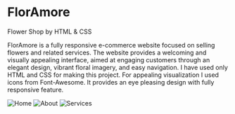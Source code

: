# FlorAmore
Flower Shop by HTML &amp; CSS

FlorAmore is a fully responsive e-commerce website focused on selling flowers and related services. The website provides a welcoming and visually appealing interface, aimed at engaging customers through an elegant design, vibrant floral imagery, and easy navigation. I have used only HTML and CSS for making this project. For appealing visualization I used icons from Font-Awesome. It provides an eye pleasing design with fully responsive feature.

![Home](https://github.com/user-attachments/assets/6c195c67-6c8d-47de-ad49-3d27e31eff21)
![About](https://github.com/user-attachments/assets/85699dc7-d150-45d6-8739-dcaa1852e501)
![Services](https://github.com/user-attachments/assets/b218f135-f810-4723-8595-7bad2b5b74e5)
